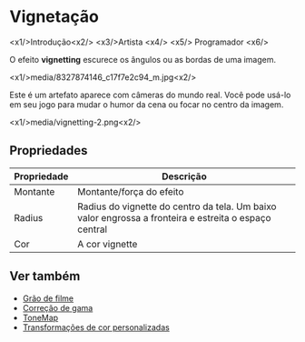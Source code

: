 # Vignetação

<x1\/>Introdução<x2\/>
<x3\/>Artista <x4\/>
<x5\/> Programador <x6\/>

O efeito **vignetting** escurece os ângulos ou as bordas de uma imagem.

<x1\/>media\/8327874146_c17f7e2c94_m.jpg<x2\/>

Este é um artefato aparece com câmeras do mundo real. Você pode usá-lo em seu jogo para mudar o humor da cena ou focar no centro da imagem.

<x1\/>media\/vignetting-2.png<x2\/>

## Propriedades

| Propriedade | Descrição |
| -------- | ------------------
| Montante | Montante\/força do efeito |
| Radius | Radius do vignette do centro da tela. Um baixo valor engrossa a fronteira e estreita o espaço central |
| Cor | A cor vignette |

## Ver também

* [Grão de filme](film-grain.md)
* [Correção de gama](gamma-correction.md)
* [ToneMap](tonemap.md)
* [Transformações de cor personalizadas](custom-color-transforms.md)